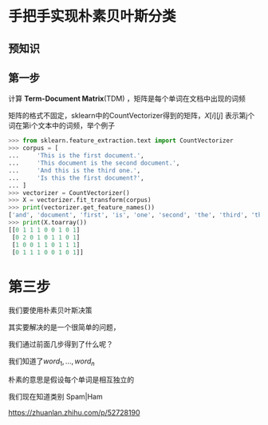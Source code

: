 # 手把手实现朴素贝叶斯分类



## 预知识





## 第一步

计算 **Term-Document Matrix**(TDM) ，矩阵是每个单词在文档中出现的词频

矩阵的格式不固定，sklearn中的CountVectorizer得到的矩阵，$X[i][j]$ 表示第j个词在第i个文本中的词频，举个例子

~~~python
>>> from sklearn.feature_extraction.text import CountVectorizer
>>> corpus = [
...     'This is the first document.',
...     'This document is the second document.',
...     'And this is the third one.',
...     'Is this the first document?',
... ]
>>> vectorizer = CountVectorizer()
>>> X = vectorizer.fit_transform(corpus)
>>> print(vectorizer.get_feature_names())
['and', 'document', 'first', 'is', 'one', 'second', 'the', 'third', 'this']
>>> print(X.toarray())
[[0 1 1 1 0 0 1 0 1]
 [0 2 0 1 0 1 1 0 1]
 [1 0 0 1 1 0 1 1 1]
 [0 1 1 1 0 0 1 0 1]]
~~~



 # 第三步 

我们要使用朴素贝叶斯决策

其实要解决的是一个很简单的问题，



我们通过前面几步得到了什么呢？

我们知道了$word_1, \dots, word_n$



朴素的意思是假设每个单词是相互独立的

我们现在知道类别 Spam|Ham



 https://zhuanlan.zhihu.com/p/52728190 